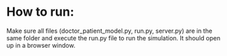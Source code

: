 # How to run:
Make sure all files (doctor_patient_model.py, run.py, server.py) are in the same folder and execute the run.py file to run the simulation. It should open up in a browser window.

